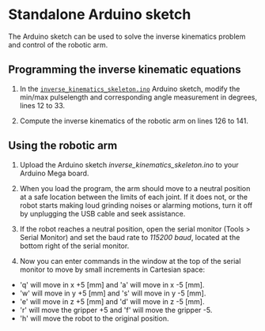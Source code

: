 # Standalone Arduino sketch
The Arduino sketch can be used to solve the inverse kinematics problem and control of the robotic arm.

## Programming the inverse kinematic equations
1. In the [`inverse_kinematics_skeleton.ino`](inverse_kinematics_skeleton/inverse_kinematics_skeleton.ino) Arduino sketch, modify the min/max pulselength and corresponding angle measurement in degrees, lines 12 to 33.

2. Compute the inverse kinematics of the robotic arm on lines 126 to 141. 

## Using the robotic arm
1. Upload the Arduino sketch *inverse_kinematics_skeleton.ino* to your Arduino Mega board.

2. When you load the program, the arm should move to a neutral position at a safe location between the limits of each joint. If it does not, or the robot starts making loud grinding noises or alarming motions, turn it off by unplugging the USB cable and seek assistance.

3. If the robot reaches a neutral position, open the serial monitor (Tools > Serial Monitor) and set the baud rate to *115200 baud*, located at the bottom right of the serial monitor. 
    
4. Now you can enter commands in the window at the top of the serial monitor to move by small increments in Cartesian space: 

- 'q' will move in x +5 [mm] and 'a' will move in x -5 [mm]. 
- 'w' will move in y +5 [mm] and 's' will move in y -5 [mm]. 
- 'e' will move in z +5 [mm] and 'd' will move in z -5 [mm]. 
- 'r' will move the gripper +5 and 'f' will move the gripper -5. 
- 'h' will move the robot to the original position. 